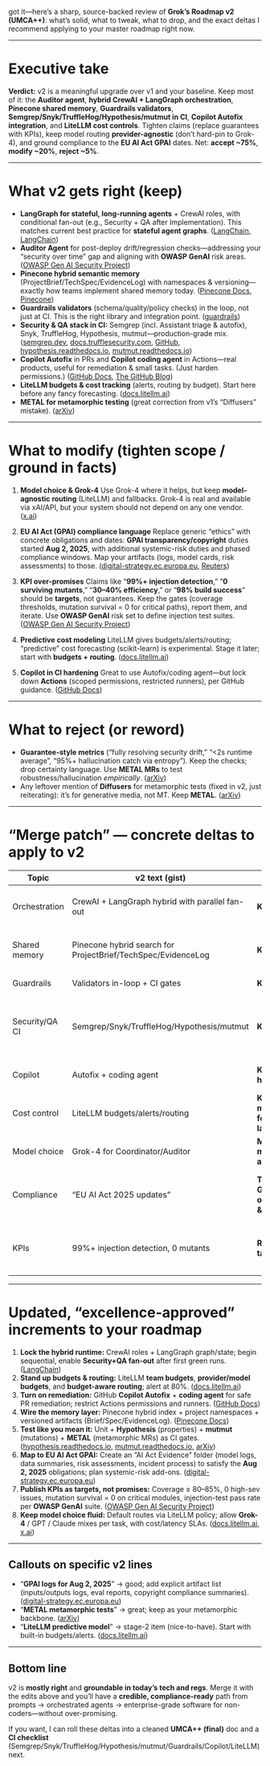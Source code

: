 got it—here’s a sharp, source-backed review of **Grok’s Roadmap v2 (UMCA++)**: what’s solid, what to tweak, what to drop, and the exact deltas I recommend applying to your master roadmap right now.&#x20;

---

# Executive take

**Verdict:** v2 is a meaningful upgrade over v1 and your baseline. Keep most of it: the **Auditor agent**, **hybrid CrewAI + LangGraph orchestration**, **Pinecone shared memory**, **Guardrails validators**, **Semgrep/Snyk/TruffleHog/Hypothesis/mutmut in CI**, **Copilot Autofix integration**, and **LiteLLM cost controls**. Tighten claims (replace guarantees with KPIs), keep model routing **provider-agnostic** (don’t hard-pin to Grok-4), and ground compliance to the **EU AI Act GPAI** dates. Net: **accept \~75%**, **modify \~20%**, **reject \~5%**.&#x20;

---

# What v2 gets right (keep)

* **LangGraph for stateful, long-running agents** + CrewAI roles, with conditional fan-out (e.g., Security + QA after Implementation). This matches current best practice for **stateful agent graphs**. ([LangChain][1], [LangChain][2])&#x20;
* **Auditor Agent** for post-deploy drift/regression checks—addressing your “security over time” gap and aligning with **OWASP GenAI** risk areas. ([OWASP Gen AI Security Project][3])&#x20;
* **Pinecone hybrid semantic memory** (ProjectBrief/TechSpec/EvidenceLog) with namespaces & versioning—exactly how teams implement shared memory today. ([Pinecone Docs][4], [Pinecone][5])&#x20;
* **Guardrails validators** (schema/quality/policy checks) in the loop, not just at CI. This is the right library and integration point. ([guardrails][6])&#x20;
* **Security & QA stack in CI:** Semgrep (incl. Assistant triage & autofix), Snyk, TruffleHog, Hypothesis, mutmut—production-grade mix. ([semgrep.dev][7], [docs.trufflesecurity.com][8], [GitHub][9], [hypothesis.readthedocs.io][10], [mutmut.readthedocs.io][11])&#x20;
* **Copilot Autofix** in PRs and **Copilot coding agent** in Actions—real products, useful for remediation & small tasks. (Just harden permissions.) ([GitHub Docs][12], [The GitHub Blog][13])&#x20;
* **LiteLLM budgets & cost tracking** (alerts, routing by budget). Start here before any fancy forecasting. ([docs.litellm.ai][14])&#x20;
* **METAL for metamorphic testing** (great correction from v1’s “Diffusers” mistake). ([arXiv][15])&#x20;

---

# What to modify (tighten scope / ground in facts)

1. **Model choice & Grok-4**
   Use Grok-4 where it helps, but keep **model-agnostic routing** (LiteLLM) and fallbacks. Grok-4 is real and available via xAI/API, but your system should not depend on any one vendor. ([x.ai][16])&#x20;

2. **EU AI Act (GPAI) compliance language**
   Replace generic “ethics” with concrete obligations and dates: **GPAI transparency/copyright** duties started **Aug 2, 2025**, with additional systemic-risk duties and phased compliance windows. Map your artifacts (logs, model cards, risk assessments) to those. ([digital-strategy.ec.europa.eu][17], [Reuters][18])&#x20;

3. **KPI over-promises**
   Claims like “**99%+ injection detection**,” “**0 surviving mutants**,” “**30–40% efficiency**,” or “**98% build success**” should be **targets**, not guarantees. Keep the gates (coverage thresholds, mutation survival = 0 for critical paths), report them, and iterate. Use **OWASP GenAI** risk set to define injection test suites. ([OWASP Gen AI Security Project][3])&#x20;

4. **Predictive cost modeling**
   LiteLLM gives budgets/alerts/routing; “predictive” cost forecasting (scikit-learn) is experimental. Stage it later; start with **budgets + routing**. ([docs.litellm.ai][19])&#x20;

5. **Copilot in CI hardening**
   Great to use Autofix/coding agent—but lock down **Actions** (scoped permissions, restricted runners), per GitHub guidance. ([GitHub Docs][20])&#x20;

---

# What to reject (or reword)

* **Guarantee-style metrics** (“fully resolving security drift,” “<2s runtime average”, “95%+ hallucination catch via entropy”). Keep the checks; drop certainty language. Use **METAL MRs** to test robustness/hallucination *empirically*. ([arXiv][15])&#x20;
* Any leftover mention of **Diffusers** for metamorphic tests (fixed in v2, just reiterating): it’s for generative media, not MT. Keep **METAL**. ([arXiv][15])

---

# “Merge patch” — concrete deltas to apply to v2

| Topic          | v2 text (gist)                                               | Change                                  | Why / Source                                                                                                                                          |
| -------------- | ------------------------------------------------------------ | --------------------------------------- | ----------------------------------------------------------------------------------------------------------------------------------------------------- |
| Orchestration  | CrewAI + LangGraph hybrid with parallel fan-out              | **Keep**                                | LangGraph is designed for **long-running, stateful** agents; this is correct. ([LangChain][1])                                                        |
| Shared memory  | Pinecone hybrid search for ProjectBrief/TechSpec/EvidenceLog | **Keep**                                | Hybrid sparse+dense search is a good fit for semantic recall. ([Pinecone Docs][4], [Pinecone][5])                                                     |
| Guardrails     | Validators in-loop + CI gates                                | **Keep**                                | Current Guardrails Hub pattern. ([guardrails][6])                                                                                                     |
| Security/QA CI | Semgrep/Snyk/TruffleHog/Hypothesis/mutmut                    | **Keep**                                | All are standard and well-documented. ([semgrep.dev][7], [docs.trufflesecurity.com][8], [hypothesis.readthedocs.io][10], [mutmut.readthedocs.io][11]) |
| Copilot        | Autofix + coding agent                                       | **Keep + harden**                       | Great ROI; follow GitHub setup & permission guidance. ([GitHub Docs][12])                                                                             |
| Cost control   | LiteLLM budgets/alerts/routing                               | **Keep; move forecasting later**        | Budgets are native; forecasting is extra. ([docs.litellm.ai][14])                                                                                     |
| Model choice   | Grok-4 for Coordinator/Auditor                               | **Modify: model-agnostic**              | Keep routing flexible; Grok-4 is available, but avoid lock-in. ([x.ai][16])                                                                           |
| Compliance     | “EU AI Act 2025 updates”                                     | **Tighten to GPAI obligations & dates** | Ground to **Aug 2, 2025** start and systemic-risk guidance. ([digital-strategy.ec.europa.eu][17], [Reuters][18])                                      |
| KPIs           | 99%+ injection detection, 0 mutants                          | **Reword as targets**                   | Use OWASP GenAI risk sets + METAL to *measure*; don’t guarantee. ([OWASP Gen AI Security Project][3], [arXiv][15])                                    |

---

# Updated, “excellence-approved” increments to your roadmap

1. **Lock the hybrid runtime:** CrewAI roles + LangGraph graph/state; begin sequential, enable **Security+QA fan-out** after first green runs. ([LangChain][21])
2. **Stand up budgets & routing:** LiteLLM **team budgets**, **provider/model budgets**, and **budget-aware routing**; alert at 80%. ([docs.litellm.ai][22])
3. **Turn on remediation:** GitHub **Copilot Autofix** + **coding agent** for safe PR remediation; restrict Actions permissions and runners. ([GitHub Docs][12])
4. **Wire the memory layer:** Pinecone hybrid index + project namespaces + versioned artifacts (Brief/Spec/EvidenceLog). ([Pinecone Docs][4])
5. **Test like you mean it:** Unit + **Hypothesis** (properties) + **mutmut** (mutations) + **METAL** (metamorphic MRs) as CI gates. ([hypothesis.readthedocs.io][10], [mutmut.readthedocs.io][11], [arXiv][15])
6. **Map to EU AI Act GPAI:** Create an “AI Act Evidence” folder (model logs, data summaries, risk assessments, incident process) to satisfy the **Aug 2, 2025** obligations; plan systemic-risk add-ons. ([digital-strategy.ec.europa.eu][17])
7. **Publish KPIs as targets, not promises:** Coverage ≥ 80–85%, 0 high-sev issues, mutation survival = 0 on critical modules, injection-test pass rate per **OWASP GenAI** suite. ([OWASP Gen AI Security Project][3])
8. **Keep model choice fluid:** Default routes via LiteLLM policy; allow **Grok-4** / GPT / Claude mixes per task, with cost/latency SLAs. ([docs.litellm.ai][19], [x.ai][16])

---

## Callouts on specific v2 lines

* “**GPAI logs for Aug 2, 2025**” → good; add explicit artifact list (inputs/outputs logs, eval reports, copyright compliance summaries). ([digital-strategy.ec.europa.eu][17])&#x20;
* “**METAL metamorphic tests**” → great; keep as your metamorphic backbone. ([arXiv][15])&#x20;
* “**LiteLLM predictive model**” → stage-2 item (nice-to-have). Start with built-in budgets/alerts. ([docs.litellm.ai][19])&#x20;

---

## Bottom line

v2 is **mostly right** and **groundable in today’s tech and regs**. Merge it with the edits above and you’ll have a **credible, compliance-ready** path from prompts → orchestrated agents → enterprise-grade software for non-coders—without over-promising.

If you want, I can roll these deltas into a cleaned **UMCA++ (final)** doc and a **CI checklist** (Semgrep/Snyk/TruffleHog/Hypothesis/mutmut/Guardrails/Copilot/LiteLLM) next.

[1]: https://langchain-ai.github.io/langgraph/?utm_source=chatgpt.com "LangGraph - GitHub Pages"
[2]: https://www.langchain.com/langgraph-platform?utm_source=chatgpt.com "LangGraph Platform"
[3]: https://genai.owasp.org/llm-top-10/?utm_source=chatgpt.com "LLMRisks Archive - OWASP Gen AI Security Project"
[4]: https://docs.pinecone.io/guides/search/hybrid-search?utm_source=chatgpt.com "Hybrid search"
[5]: https://www.pinecone.io/learn/hybrid-search-intro/?utm_source=chatgpt.com "Getting Started with Hybrid Search"
[6]: https://guardrailsai.com/docs/hub/concepts/validators?utm_source=chatgpt.com "Validators | Your Enterprise AI needs Guardrails"
[7]: https://semgrep.dev/docs/semgrep-assistant/overview?utm_source=chatgpt.com "Semgrep Assistant overview"
[8]: https://docs.trufflesecurity.com/?utm_source=chatgpt.com "TruffleHog Docs: Choose your adventure"
[9]: https://github.com/trufflesecurity/trufflehog?utm_source=chatgpt.com "trufflesecurity/trufflehog: Find, verify, and analyze leaked credentials"
[10]: https://hypothesis.readthedocs.io/?utm_source=chatgpt.com "Hypothesis 6.137.3 documentation"
[11]: https://mutmut.readthedocs.io/?utm_source=chatgpt.com "mutmut - python mutation tester — mutmut documentation"
[12]: https://docs.github.com/en/code-security/code-scanning/managing-code-scanning-alerts/responsible-use-autofix-code-scanning?utm_source=chatgpt.com "Responsible use of Copilot Autofix for code scanning"
[13]: https://github.blog/changelog/2025-02-20-copilot-autofix-is-available-for-more-code-scanning-alerts/?utm_source=chatgpt.com "Copilot Autofix is available for more code scanning alerts"
[14]: https://docs.litellm.ai/docs/budget_manager?utm_source=chatgpt.com "Budget Manager"
[15]: https://arxiv.org/abs/2312.06056?utm_source=chatgpt.com "METAL: Metamorphic Testing Framework for Analyzing Large-Language Model Qualities"
[16]: https://x.ai/?utm_source=chatgpt.com "xAI: Welcome"
[17]: https://digital-strategy.ec.europa.eu/en/news/eu-rules-general-purpose-ai-models-start-apply-bringing-more-transparency-safety-and-accountability?utm_source=chatgpt.com "EU rules on general-purpose AI models start to apply, bringing ..."
[18]: https://www.reuters.com/sustainability/boards-policy-regulation/ai-models-with-systemic-risks-given-pointers-how-comply-with-eu-ai-rules-2025-07-18/?utm_source=chatgpt.com "AI models with systemic risks given pointers on how to comply with EU AI rules"
[19]: https://docs.litellm.ai/docs/proxy/provider_budget_routing?utm_source=chatgpt.com "Budget Routing"
[20]: https://docs.github.com/copilot/how-tos/agents/copilot-coding-agent/customizing-the-development-environment-for-copilot-coding-agent?utm_source=chatgpt.com "Customizing the development environment for Copilot ..."
[21]: https://langchain-ai.github.io/langgraph/agents/overview/?utm_source=chatgpt.com "Agent development using prebuilt components - GitHub Pages"
[22]: https://docs.litellm.ai/docs/proxy/users?utm_source=chatgpt.com "Budgets, Rate Limits"
